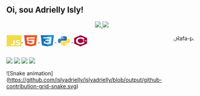 ## Oi, sou Adrielly Isly!

<div align="center">
  <a href="https://github.com/Islyadrielly">
  <img height="180em" src="https://github-readme-stats.vercel.app/api?username=islyadrielly&show_icons=true&theme=tokyonight&include_all_commits=true&count_private=true"/>
  <img height="180em" src="https://github-readme-stats.vercel.app/api/top-langs/?username=islyadrielly&layout=compact&langs_count=7&theme=tokyonight"/>
</div>
  
<div style="display: inline_block"><br>
  <img align="center" height="30" width="40" src="https://raw.githubusercontent.com/devicons/devicon/master/icons/javascript/javascript-plain.svg">
  <img align="center" height="30" width="40" src="https://raw.githubusercontent.com/devicons/devicon/master/icons/html5/html5-original.svg">
  <img align="center" height="30" width="40" src="https://raw.githubusercontent.com/devicons/devicon/master/icons/css3/css3-original.svg">
  <img align="center" height="30" width="40" src="https://raw.githubusercontent.com/devicons/devicon/master/icons/python/python-original.svg">
  <img align="center" height="30" width="40" src="https://raw.githubusercontent.com/devicons/devicon/master/icons/cplusplus/cplusplus-plain.svg">
    <img align="right" alt="Rafa-pic" height="150" style="border-radius:50px;" src="https://cdn.discordapp.com/attachments/888110876484321361/894671549993451571/eu-git.gif">
</div>
</div>

##

<div> 
  <a href="https://instagram.com/islyadrielly" target="_blank"><img src="https://img.shields.io/badge/-Instagram-%23E4405F?style=for-the-badge&logo=instagram&logoColor=white" target="_blank"></a>
  <a href="https://discord.gg/BKUnq28arZ" target="_blank"><img src="https://img.shields.io/badge/Discord-7289DA?style=for-the-badge&logo=discord&logoColor=white" target="_blank"></a> 
  <a href = "mailto:islyadrielly@gmail.com"><img src="https://img.shields.io/badge/-Gmail-%23333?style=for-the-badge&logo=gmail&logoColor=white" target="_blank"></a>
  <a href="https://www.linkedin.com/in/adrielly-isly-604849222/" target="_blank"><img src="https://img.shields.io/badge/-LinkedIn-%230077B5?style=for-the-badge&logo=linkedin&logoColor=white" target="_blank"></a> 
 
  ![Snake animation] (https://github.com/islyadrielly/islyadrielly/blob/output/github-contribution-grid-snake.svg)  
  
</div>
